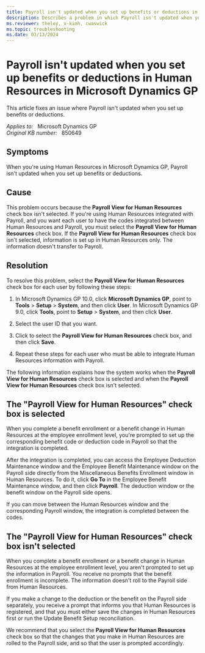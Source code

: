 ```yaml
---
title: Payroll isn't updated when you set up benefits or deductions in Human Resources in Microsoft Dynamics GP
description: Describes a problem in which Payroll isn't updated when you set up benefits or deductions in Human Resources in Microsoft Dynamics GP.
ms.reviewer: theley, v-kimh, cwaswick
ms.topic: troubleshooting
ms.date: 03/13/2024
---
```

# Payroll isn't updated when you set up benefits or deductions in Human Resources in Microsoft Dynamics GP

This article fixes an issue where Payroll isn't updated when you set up benefits or deductions.

_Applies to:_ &nbsp; Microsoft Dynamics GP  
_Original KB number:_ &nbsp; 850649

## Symptoms

When you're using Human Resources in Microsoft Dynamics GP, Payroll isn't updated when you set up benefits or deductions.

## Cause

This problem occurs because the **Payroll View for Human Resources** check box isn't selected. If you're using Human Resources integrated with Payroll, and you want each user to have the codes integrated between Human Resources and Payroll, you must select the **Payroll View for Human Resources** check box. If the **Payroll View for Human Resources** check box isn't selected, information is set up in Human Resources only. The information doesn't transfer to Payroll.

## Resolution

To resolve this problem, select the **Payroll View for Human Resources** check box for each user by following these steps:

1. In Microsoft Dynamics GP 10.0, click **Microsoft Dynamics GP**, point to **Tools** > **Setup** > **System**, and then click **User**.
    In Microsoft Dynamics GP 9.0, click **Tools**, point to **Setup** > **System**, and then click **User**.
2. Select the user ID that you want.
3. Click to select the **Payroll View for Human Resources** check box, and then click **Save**.

4. Repeat these steps for each user who must be able to integrate Human Resources information with Payroll.

The following information explains how the system works when the **Payroll View for Human Resources** check box is selected and when the **Payroll View for Human Resources** check box isn't selected.

## The "Payroll View for Human Resources" check box is selected

When you complete a benefit enrollment or a benefit change in Human Resources at the employee enrollment level, you're prompted to set up the corresponding benefit code or deduction code in Payroll so that the integration is completed.

After the integration is completed, you can access the Employee Deduction Maintenance window and the Employee Benefit Maintenance window on the Payroll side directly from the Miscellaneous Benefits Enrollment window in Human Resources. To do it, click **Go To** in the Employee Benefit Maintenance window, and then click **Payroll**. The deduction window or the benefit window on the Payroll side opens.

If you can move between the Human Resources window and the corresponding Payroll window, the integration is completed between the codes.

## The "Payroll View for Human Resources" check box isn't selected

When you complete a benefit enrollment or a benefit change in Human Resources at the employee enrollment level, you aren't prompted to set up the information in Payroll. You receive no prompts that the benefit enrollment is incomplete. The information doesn't roll to the Payroll side from Human Resources.

If you make a change to the deduction or the benefit on the Payroll side separately, you receive a prompt that informs you that Human Resources is registered, and that you must either save the changes in Human Resources first or run the Update Benefit Setup reconciliation.

We recommend that you select the **Payroll View for Human Resources** check box so that the changes that you make in Human Resources are rolled to the Payroll side, and so that the user is prompted accordingly.

